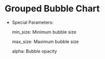# Grouped Bubble Chart

- Special Parameters:

  min_size: Minimum bubble size

  max_size: Maximum bubble size

  alpha: Bubble opacity
